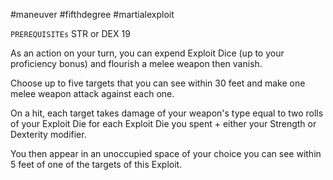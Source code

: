 #maneuver #fifthdegree #martialexploit 

`PREREQUISITEs`
STR or DEX 19

As an action on your turn, you can expend Exploit Dice (up to your proficiency bonus) and flourish a melee weapon then vanish.

Choose up to five targets that you can see within 30 feet and make one melee weapon attack against each one.

On a hit, each target takes damage of your weapon's type equal to two rolls of your Exploit Die for each Exploit Die you spent + either your Strength or Dexterity modifier.

You then appear in an unoccupied space of your choice you can see within 5 feet of one of the targets of this Exploit.